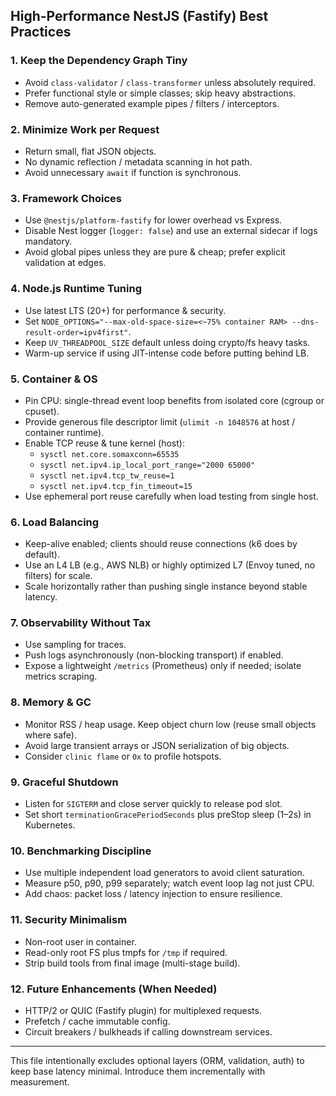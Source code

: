 ## High-Performance NestJS (Fastify) Best Practices

### 1. Keep the Dependency Graph Tiny
- Avoid `class-validator` / `class-transformer` unless absolutely required.
- Prefer functional style or simple classes; skip heavy abstractions.
- Remove auto-generated example pipes / filters / interceptors.

### 2. Minimize Work per Request
- Return small, flat JSON objects.
- No dynamic reflection / metadata scanning in hot path.
- Avoid unnecessary `await` if function is synchronous.

### 3. Framework Choices
- Use `@nestjs/platform-fastify` for lower overhead vs Express.
- Disable Nest logger (`logger: false`) and use an external sidecar if logs mandatory.
- Avoid global pipes unless they are pure & cheap; prefer explicit validation at edges.

### 4. Node.js Runtime Tuning
- Use latest LTS (20+) for performance & security.
- Set `NODE_OPTIONS="--max-old-space-size=<~75% container RAM> --dns-result-order=ipv4first"`.
- Keep `UV_THREADPOOL_SIZE` default unless doing crypto/fs heavy tasks.
- Warm-up service if using JIT-intense code before putting behind LB.

### 5. Container & OS
- Pin CPU: single-thread event loop benefits from isolated core (cgroup or cpuset).
- Provide generous file descriptor limit (`ulimit -n 1048576` at host / container runtime).
- Enable TCP reuse & tune kernel (host):
  - `sysctl net.core.somaxconn=65535`
  - `sysctl net.ipv4.ip_local_port_range="2000 65000"`
  - `sysctl net.ipv4.tcp_tw_reuse=1`
  - `sysctl net.ipv4.tcp_fin_timeout=15`
- Use ephemeral port reuse carefully when load testing from single host.

### 6. Load Balancing
- Keep-alive enabled; clients should reuse connections (k6 does by default).
- Use an L4 LB (e.g., AWS NLB) or highly optimized L7 (Envoy tuned, no filters) for scale.
- Scale horizontally rather than pushing single instance beyond stable latency.

### 7. Observability Without Tax
- Use sampling for traces.
- Push logs asynchronously (non-blocking transport) if enabled.
- Expose a lightweight `/metrics` (Prometheus) only if needed; isolate metrics scraping.

### 8. Memory & GC
- Monitor RSS / heap usage. Keep object churn low (reuse small objects where safe).
- Avoid large transient arrays or JSON serialization of big objects.
- Consider `clinic flame` or `0x` to profile hotspots.

### 9. Graceful Shutdown
- Listen for `SIGTERM` and close server quickly to release pod slot.
- Set short `terminationGracePeriodSeconds` plus preStop sleep (1–2s) in Kubernetes.

### 10. Benchmarking Discipline
- Use multiple independent load generators to avoid client saturation.
- Measure p50, p90, p99 separately; watch event loop lag not just CPU.
- Add chaos: packet loss / latency injection to ensure resilience.

### 11. Security Minimalism
- Non-root user in container.
- Read-only root FS plus tmpfs for `/tmp` if required.
- Strip build tools from final image (multi-stage build).

### 12. Future Enhancements (When Needed)
- HTTP/2 or QUIC (Fastify plugin) for multiplexed requests.
- Prefetch / cache immutable config.
- Circuit breakers / bulkheads if calling downstream services.

---
This file intentionally excludes optional layers (ORM, validation, auth) to keep base latency minimal. Introduce them incrementally with measurement.
